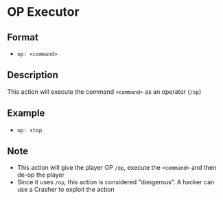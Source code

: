 # OP Executor

## Format
* `op: <command>`

## Description
This action will execute the command `<command>` as an operator (`/op`)

## Example
* `op: stop`

## Note
* This action will give the player OP `/op`, execute the `<command>` and then de-op the player
* Since it uses `/op`, this action is considered "dangerous". A hacker can use a Crasher to exploit the action